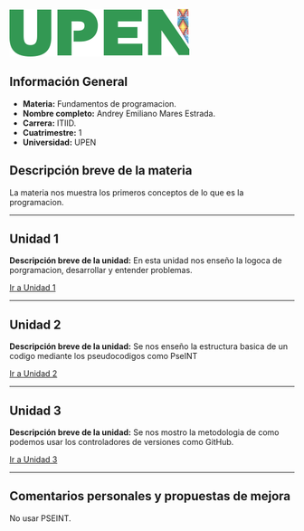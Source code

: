 ![Logo de la Universidad](./img/logoupen.png)

## Información General
- **Materia:** Fundamentos de programacion.  
- **Nombre completo:** Andrey Emiliano Mares Estrada.  
- **Carrera:** ITIID.  
- **Cuatrimestre:** 1  
- **Universidad:** UPEN  

## Descripción breve de la materia
La materia nos muestra los primeros conceptos de lo que es la programacion.

---

## Unidad 1
**Descripción breve de la unidad:** En esta unidad nos enseño la logoca de porgramacion, desarrollar y entender problemas.  

[Ir a Unidad 1](./U1)

---

## Unidad 2
**Descripción breve de la unidad:** Se nos enseño la estructura basica de un codigo mediante los pseudocodigos como PseINT  

[Ir a Unidad 2](./U2)

---

## Unidad 3
**Descripción breve de la unidad:** Se nos mostro la metodologia de como podemos usar los controladores de versiones como GitHub.  

[Ir a Unidad 3](./U3)

---

## Comentarios personales y propuestas de mejora
No usar PSEINT.
